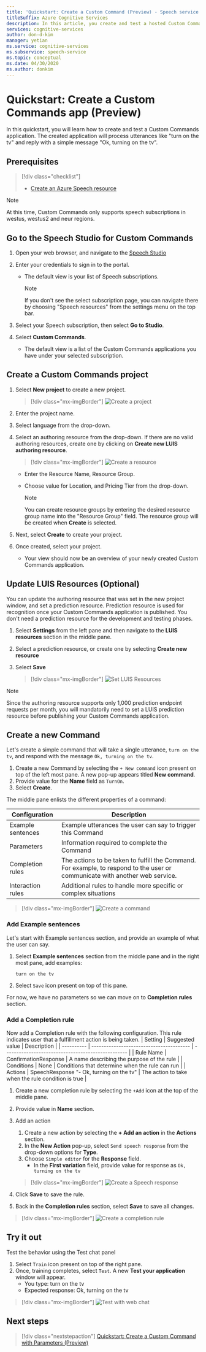 ```yaml
---
title: 'Quickstart: Create a Custom Command (Preview) - Speech service'
titleSuffix: Azure Cognitive Services
description: In this article, you create and test a hosted Custom Commands application.
services: cognitive-services
author: don-d-kim
manager: yetian
ms.service: cognitive-services
ms.subservice: speech-service
ms.topic: conceptual
ms.date: 04/30/2020
ms.author: donkim
---
```


# Quickstart: Create a Custom Commands app (Preview)

In this quickstart, you will learn how to create and test a Custom Commands application.
The created application will process utterances like "turn on the tv" and reply with a simple message "Ok, turning on the tv".

## Prerequisites
> [!div class="checklist"]
> * <a href="https://ms.portal.azure.com/#create/Microsoft.CognitiveServicesSpeechServices" target="_blank">Create an Azure Speech resource <span class="docon docon-navigate-external x-hidden-focus"></span></a>

  > [!NOTE]
  > At this time, Custom Commands only supports speech subscriptions in  westus, westus2 and neur regions.

## Go to the Speech Studio for Custom Commands

1. Open your web browser, and navigate to the [Speech Studio](https://speech.microsoft.com/)
1. Enter your credentials to sign in to the portal.

   - The default view is your list of Speech subscriptions.
     > [!NOTE]
     > If you don't see the select subscription page, you can navigate there by choosing "Speech resources" from the settings menu on the top bar.

1. Select your Speech subscription, then select **Go to Studio**.
1. Select **Custom Commands**.

     - The default view is a list of the Custom Commands applications you have under your selected subscription.

## Create a Custom Commands project

1. Select **New project** to create a new project.

   > [!div class="mx-imgBorder"]
   > ![Create a project](media/custom-speech-commands/create-new-project.png)

1. Enter the project name.
1. Select language from the drop-down.
1. Select an authoring resource from the drop-down. If there are no valid authoring resources, create one by clicking on  **Create new LUIS authoring resource**.

   > [!div class="mx-imgBorder"]
   > ![Create a resource](media/custom-speech-commands/create-new-resource.png)

   - Enter the Resource Name, Resource Group.
   - Choose value for Location, and Pricing Tier from the drop-down.

      > [!NOTE]
      > You can create resource groups by entering the desired resource group name into the "Resource Group" field. The resource group will be created when **Create** is selected.

1. Next, select **Create** to create your project.
1. Once created, select your project.

    - Your view should now be an overview of your newly created Custom Commands application.

## Update LUIS Resources (Optional)

You can update the authoring resource that was set in the new project window, and set a prediction resource. Prediction resource is used for recognition once your Custom Commands application is published. You don't need a prediction resource for the development and testing phases.

1. Select **Settings** from the left pane and then navigate to the **LUIS resources** section in the middle pane.
1. Select a prediction resource, or create one by selecting **Create new resource**
1. Select **Save**
    
    > [!div class="mx-imgBorder"]
    > ![Set LUIS Resources](media/custom-speech-commands/set-luis-resources.png)


> [!NOTE]
> Since the authoring resource supports only 1,000 prediction endpoint requests per month, you will mandatorily need to set a LUIS prediction resource before publishing your Custom Commands application.


## Create a new Command

Let's create a simple command that will take a single utterance, `turn on the tv`, and respond with the message `Ok, turning on the tv`.

1. Create a new Command by selecting the `+ New command` icon present on top of the left most pane. A new pop-up appears titled **New command**.
1. Provide value for the **Name** field as `TurnOn`.
1. Select **Create**.

The middle pane enlists the different properties of a command:


| Configuration            | Description                                                                                                                 |
| ---------------- | --------------------------------------------------------------------------------------------------------------------------- |
| Example sentences | Example utterances the user can say to trigger this Command                                                                 |
| Parameters       | Information required to complete the Command                                                                                |
| Completion rules | The actions to be taken to fulfill the Command. For example, to respond to the user or communicate with another web service. |
| Interaction rules   | Additional rules to handle more specific or complex situations                                                              |


> [!div class="mx-imgBorder"]
> ![Create a command](media/custom-speech-commands/create-add-command.png)


### Add Example sentences

Let's start with Example sentences section, and provide an example of what the user can say.
1. Select **Example sentences** section from the middle pane and in the right most pane, add examples:

    ```
    turn on the tv
    ```

1. Select `Save` icon present on top of this pane.

For now, we have no parameters so we can move on to **Completion rules** section.

### Add a Completion rule

Now add a Completion rule with the following configuration. This rule indicates user that a fulfillment action is being taken.
| Setting    | Suggested value                          | Description                                        |
| ---------- | ---------------------------------------- | -------------------------------------------------- |
| Rule Name  | ConfirmationResponse                  | A name describing the purpose of the rule          |
| Conditions | None                                     | Conditions that determine when the rule can run    |
| Actions    | SpeechResponse "- Ok, turning on the tv" | The action to take when the rule condition is true |

1. Create a new completion rule by selecting the `+Add` icon at the top of the middle pane.
1. Provide value in **Name** section.
1. Add an action
   1. Create a new action by selecting the **+ Add an action** in the **Actions** section.
   1. In the **New Action** pop-up, select `Send speech response` from the drop-down options for **Type**.
   1. Choose `Simple editor` for the **Response** field.
       - In the **First variation** field, provide value for response as `Ok, turning on the tv`

   > [!div class="mx-imgBorder"]
   > ![Create a Speech response](media/custom-speech-commands/create-speech-response-action.png)

1. Click **Save** to save the rule.
1. Back in the **Completion rules** section, select **Save** to save all changes. 

> [!div class="mx-imgBorder"]
> ![Create a completion rule](media/custom-speech-commands/create-basic-completion-response-rule.png)



## Try it out

Test the behavior using the Test chat panel
1. Select `Train` icon present on top of the right pane.
1. Once, training completes, select `Test`. A new **Test your application** window will appear.
    - You type: turn on the tv
    - Expected response: Ok, turning on the tv


> [!div class="mx-imgBorder"]
> ![Test with web chat](media/custom-speech-commands/create-basic-test-chat.png)

## Next steps

> [!div class="nextstepaction"]
> [Quickstart: Create a Custom Command with Parameters (Preview)](./quickstart-custom-speech-commands-create-parameters.md)
